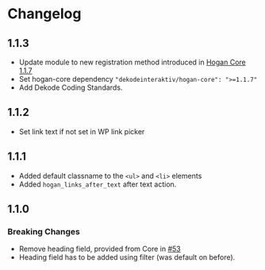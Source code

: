 # Changelog

## 1.1.3
- Update module to new registration method introduced in [Hogan Core 1.1.7](https://github.com/DekodeInteraktiv/hogan-core/releases/tag/1.1.7)
- Set hogan-core dependency `"dekodeinteraktiv/hogan-core": ">=1.1.7"`
- Add Dekode Coding Standards.

## 1.1.2
- Set link text if not set in WP link picker

## 1.1.1
- Added default classname to the `<ul>` and `<li>` elements
- Added `hogan_links_after_text` after text action.

## 1.1.0
### Breaking Changes
- Remove heading field, provided from Core in [#53](https://github.com/DekodeInteraktiv/hogan-core/pull/53)
- Heading field has to be added using filter (was default on before).
